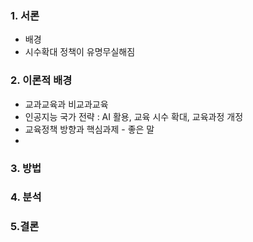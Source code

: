 ### 1. 서론
* 배경
* 시수확대 정책이 유명무실해짐
### 2. 이론적 배경
* 교과교육과 비교과교육
* 인공지능 국가 전략 : AI 활용, 교육 시수 확대, 교육과정 개정
* 교육정책 방향과 핵심과제 - 좋은 말
* 
### 3. 방법
### 4. 분석
### 5.결론